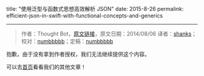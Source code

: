 title: "使用泛型与函数式思想高效解析 JSON"
date: 2015-8-26
permalink: efficient-json-in-swift-with-functional-concepts-and-generics

---
> 作者：Thought Bot，[原文链接](https://robots.thoughtbot.com/efficient-json-in-swift-with-functional-concepts-and-generics)，原文日期：2014/08/06
> 译者：[shanks](http://codebuild.me/)；校对：[numbbbbb](https://github.com/numbbbbb)；定稿：[numbbbbb](https://github.com/numbbbbb)

抱歉，由于没有拿到作者授权，我们无法继续提供这个内容。

可以去[首页](http://swift.gg)看看我们的其他文章！